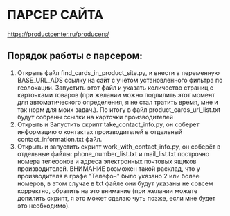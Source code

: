 # ПАРСЕР САЙТА
https://productcenter.ru/producers/

## Порядок работы с парсером:
1) Открыть файл find_cards_in_product_site.py, и внести в переменную BASE_URL_ADS ссылку на сайт с учётом установленного фильтра по геолокации. Запустить этот файл и указать количество страниц с карточками товаров (при желании можно подпилить этот момент для автоматического определения, я не стал тратить время, мне и так норм для моих задач.). По итогу в файл product_cards_url_list.txt будут собраны ссылки на карточки производителей
2) Открыть и Запустить скрипт take_contact_info.py, он соберет информацию о контактах производителей в отдельный contact_information.txt файл.
3) Открыть и запустить скрипт work_with_contact_info.py, он соберёт в отдельные файлы: phone_number_list.txt и mail_list.txt построчно номера телефонов и адреса электронных почтовых ящиков производителей. ВНИМАНИЕ возможен такой расклад, что у производителя в графе "Телефон" было указано 2 или более номеров, в этом случае в txt файле они будут указаны не совсем корректно, обратить на это внимание (при желании можете допилить скрипт, я это может сделаю чуть позже, если мне будет это необходимо).

